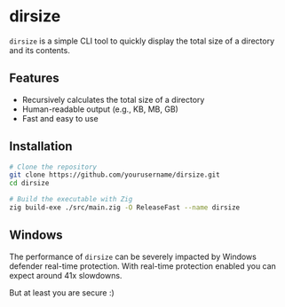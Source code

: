 # dirsize

`dirsize` is a simple CLI tool to quickly display the total size of a directory and its contents.

## Features

- Recursively calculates the total size of a directory
- Human-readable output (e.g., KB, MB, GB)
- Fast and easy to use

## Installation

```sh
# Clone the repository
git clone https://github.com/yourusername/dirsize.git
cd dirsize

# Build the executable with Zig
zig build-exe ./src/main.zig -O ReleaseFast --name dirsize
```

## Windows

The performance of `dirsize` can be severely impacted by Windows defender real-time protection. With real-time protection enabled you can expect around 41x slowdowns.

But at least you are secure :)

